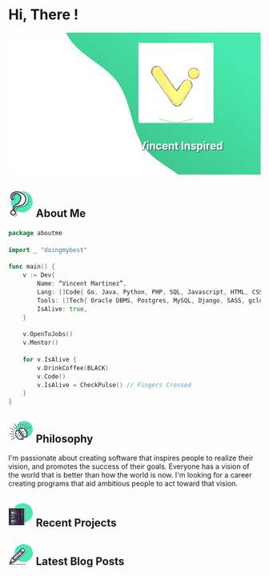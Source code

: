 # Hi, There !

<div style="position: relative; ">
    <img src="res/vi-frame.png">
    <div>
    </div>
    <div style="position: absolute; top: 50%; right:15%; transform: translate(0, -50%)">
        <div style="position: relative">
            <img src="res/circle-cutout-isolated.png" width="150" >
            <img src="res\vi-isolated.png" width="150" style="position: absolute; left: 0; top: -10px;">
        </div>
        <h2 style="color: white; font-weight: 700; text-shadow: 2px 2px rgba(59, 41, 74, 50%);" align="center">Vincent Inspired</h2>
    </div>
</div>

## <img src="res/question-icon.svg" width="50"> About Me

```go
package aboutme

import _ "doingmybest"

func main() {
    v := Dev{
        Name: “Vincent Martinez”,
        Lang: []Code{ Go, Java, Python, PHP, SQL, Javascript, HTML, CSS },
        Tools: []Tech{ Oracle DBMS, Postgres, MySQL, Django, SASS, gcloud },
        IsAlive: true,
    }

    v.OpenToJobs()
    v.Mentor()

    for v.IsAlive {
        v.DrinkCoffee(BLACK)
        v.Code()
        v.IsAlive = CheckPulse() // Fingers Crossed
    }
}
```

## <img src="res/brain-icon.svg" width="50"> Philosophy

I'm passionate about creating software that inspires people to realize their vision, and promotes the success of their goals. Everyone has a vision of the world that is better than how the world is now. I'm looking for a career creating programs that aid ambitious people to act toward that vision.

## <img src="res/ide-icon.svg" width="50"> Recent Projects

## <img src="res/pencil-icon.svg" width="50"> Latest Blog Posts
